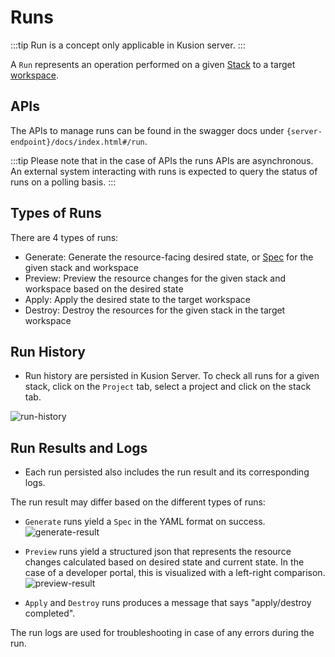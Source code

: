 # Runs

:::tip
Run is a concept only applicable in Kusion server.
:::

A `Run` represents an operation performed on a given [Stack](./2-stack/1-overview.md) to a target [workspace](./4-workspace/1-overview.md). 

## APIs

The APIs to manage runs can be found in the swagger docs under `{server-endpoint}/docs/index.html#/run`.

:::tip
Please note that in the case of APIs the runs APIs are asynchronous. An external system interacting with runs is expected to query the status of runs on a polling basis.
:::

## Types of Runs

There are 4 types of runs:

- Generate: Generate the resource-facing desired state, or [Spec](./6-spec.md) for the given stack and workspace
- Preview: Preview the resource changes for the given stack and workspace based on the desired state
- Apply: Apply the desired state to the target workspace
- Destroy: Destroy the resources for the given stack in the target workspace

## Run History

- Run history are persisted in Kusion Server. To check all runs for a given stack, click on the `Project` tab, select a project and click on the stack tab.

![run-history](/img/docs/concept/run-history.png)

## Run Results and Logs

- Each run persisted also includes the run result and its corresponding logs.

The run result may differ based on the different types of runs:

- `Generate` runs yield a `Spec` in the YAML format on success.
![generate-result](/img/docs/concept/generate-result.png)

- `Preview` runs yield a structured json that represents the resource changes calculated based on desired state and current state. In the case of a developer portal, this is visualized with a left-right comparison.
![preview-result](/img/docs/concept/preview-result.png)

- `Apply` and `Destroy` runs produces a message that says "apply/destroy completed".

The run logs are used for troubleshooting in case of any errors during the run.